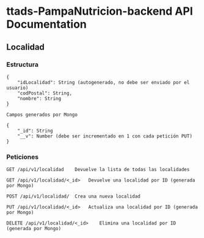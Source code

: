 # ttads-PampaNutricion-backend API Documentation

## Localidad

### Estructura
```
{
    "idLocalidad": String (autogenerado, no debe ser enviado por el usuario)
    "codPostal": String,
    "nombre": String
}

Campos generados por Mongo

{
    "_id": String
    "__v": Number (debe ser incrementado en 1 con cada petición PUT)
}
```

### Peticiones

```
GET /api/v1/localidad    Devuelve la lista de todas las localidades
```

```
GET /api/v1/localidad/<_id>   Devuelve una localidad por ID (generada por Mongo)
```

```
POST /api/v1/localidad/  Crea una nueva localidad
```

```
PUT /api/v1/localidad/<_id>   Actualiza una localidad por ID (generada por Mongo)
```

```
DELETE /api/v1/localidad/<_id>    Elimina una localidad por ID (generada por Mongo)
```